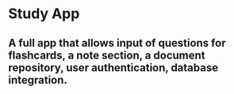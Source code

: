 # Study App
## A full app that allows input of questions for flashcards, a note section, a document repository, user authentication, database integration.

